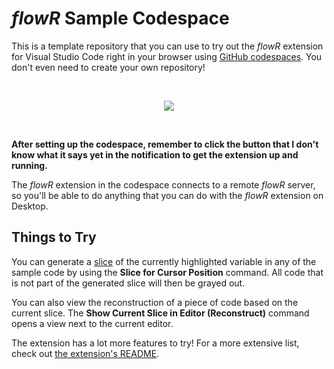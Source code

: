 # *flowR* Sample Codespace

This is a template repository that you can use to try out the *flowR* extension for Visual Studio Code right in your browser using [GitHub codespaces](https://github.com/features/codespaces). You don't even need to create your own repository!

<div align = center>
<br>

[![](https://img.shields.io/badge/Create_a_flowR_Codespace-a32638?style=flat&logo=github)](https://github.com/codespaces/new?template_repository=flowr-analysis/vscode-flowr-sample)

<br>
</div>

**After setting up the codespace, remember to click the button that I don't know what it says yet in the notification to get the extension up and running.**

The *flowR* extension in the codespace connects to a remote *flowR* server, so you'll be able to do anything that you can do with the *flowR* extension on Desktop.

## Things to Try

You can generate a [slice](https://github.com/flowr-analysis/flowr/wiki/Terminology#program-slice) of the currently highlighted variable in any of the sample code by using the **Slice for Cursor Position** command. All code that is not part of the generated slice will then be grayed out.

You can also view the reconstruction of a piece of code based on the current slice. The **Show Current Slice in Editor (Reconstruct)** command opens a view next to the current editor.

The extension has a lot more features to try! For a more extensive list, check out [the extension's README](https://github.com/flowr-analysis/vscode-flowr?tab=readme-ov-file#use).
